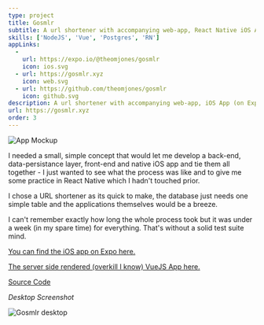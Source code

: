 ```yaml
---
type: project
title: Gosmlr
subtitle: A url shortener with accompanying web-app, React Native iOS App (on Expo) and CLI.
skills: ['NodeJS', 'Vue', 'Postgres', 'RN']
appLinks: 
  -
    url: https://expo.io/@theomjones/gosmlr
    icon: ios.svg
  - url: https://gosmlr.xyz
    icon: web.svg
  - url: https://github.com/theomjones/gosmlr
    icon: github.svg
description: A url shortener with accompanying web-app, iOS App (on Expo) and CLI.
url: https://gosmlr.xyz
order: 3
---
```


![App Mockup](https://theomjonesimg.s3.amazonaws.com/blog/gosmlr-ios.jpg)

I needed a small, simple concept that would let me develop a back-end, data-persistance layer, front-end and native iOS app and tie them all together - I just wanted to see what the process was like and to give me some practice in React Native which I hadn't touched prior.

I chose a URL shortener as its quick to make, the database just needs one simple table and the applications themselves would be a breeze.

I can't remember exactly how long the whole process took but it was under a week (in my spare time) for everything. That's without a solid test suite mind.

[You can find the iOS app on Expo here.](https://expo.io/@theomjones/gosmlr)

[The server side rendered (overkill I know) VueJS App here.](https://theomjonesimg.s3.amazonaws.com/blog/gosmlr-desktop.png)

[Source Code](https://github.com/theomjones/gosmlr)

_Desktop Screenshot_

![Gosmlr desktop](https://theomjonesimg.s3.amazonaws.com/blog/gosmlr-desktop.png)

